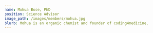 ```yaml
---
name: Mohua Bose, PhD
position: Science Advisor
image_path: /images/members/mohua.jpg
blurb: Mohua is an organic chemist and founder of coding4medicine.
---
```

